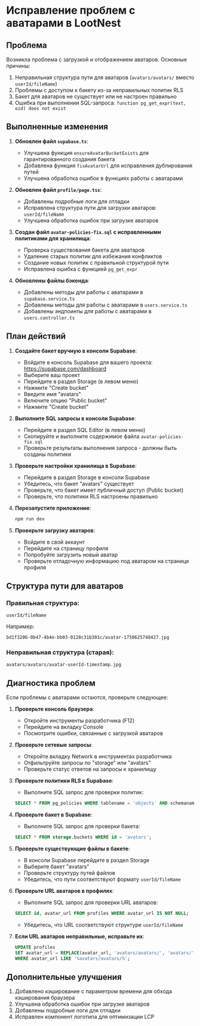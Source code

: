 # Исправление проблем с аватарами в LootNest

## Проблема

Возникла проблема с загрузкой и отображением аватаров. Основные причины:

1. Неправильная структура пути для аватаров (`avatars/avatars/` вместо `userId/fileName`)
2. Проблемы с доступом к бакету из-за неправильных политик RLS
3. Бакет для аватаров не существует или не настроен правильно
4. Ошибка при выполнении SQL-запроса: `function pg_get_expr(text, oid) does not exist`

## Выполненные изменения

1. **Обновлен файл `supabase.ts`**:
   - Улучшена функция `ensureAvatarBucketExists` для гарантированного создания бакета
   - Добавлена функция `fixAvatarUrl` для исправления дублирования путей
   - Улучшена обработка ошибок в функциях работы с аватарами

2. **Обновлен файл `profile/page.tsx`**:
   - Добавлены подробные логи для отладки
   - Исправлена структура пути для загрузки аватаров: `userId/fileName`
   - Улучшена обработка ошибок при загрузке аватаров

3. **Создан файл `avatar-policies-fix.sql` с исправленными политиками для хранилища**:
   - Проверка существования бакета для аватаров
   - Удаление старых политик для избежания конфликтов
   - Создание новых политик с правильной структурой пути
   - Исправлена ошибка с функцией `pg_get_expr`

4. **Обновлены файлы бэкенда**:
   - Добавлены методы для работы с аватарами в `supabase.service.ts`
   - Добавлены методы для работы с аватарами в `users.service.ts`
   - Добавлены эндпоинты для работы с аватарами в `users.controller.ts`

## План действий

1. **Создайте бакет вручную в консоли Supabase**:
   - Войдите в консоль Supabase для вашего проекта: https://supabase.com/dashboard
   - Выберите ваш проект
   - Перейдите в раздел Storage (в левом меню)
   - Нажмите "Create bucket"
   - Введите имя "avatars"
   - Включите опцию "Public bucket"
   - Нажмите "Create bucket"

2. **Выполните SQL запросы в консоли Supabase**:
   - Перейдите в раздел SQL Editor (в левом меню)
   - Скопируйте и выполните содержимое файла `avatar-policies-fix.sql`
   - Проверьте результаты выполнения запроса - должны быть созданы политики

3. **Проверьте настройки хранилища в Supabase**:
   - Перейдите в раздел Storage в консоли Supabase
   - Убедитесь, что бакет "avatars" существует
   - Проверьте, что бакет имеет публичный доступ (Public bucket)
   - Проверьте, что политики RLS настроены правильно

4. **Перезапустите приложение**:
   ```bash
   npm run dev
   ```

5. **Проверьте загрузку аватаров**:
   - Войдите в свой аккаунт
   - Перейдите на страницу профиля
   - Попробуйте загрузить новый аватар
   - Проверьте отладочную информацию под аватаром на странице профиля

## Структура пути для аватаров

### Правильная структура:
```
userId/fileName
```

Например:
```
bd1f3206-0b47-4b4e-bb03-0128c31b301c/avatar-1750625748427.jpg
```

### Неправильная структура (старая):
```
avatars/avatars/avatar-userId-timestamp.jpg
```

## Диагностика проблем

Если проблемы с аватарами остаются, проверьте следующее:

1. **Проверьте консоль браузера**:
   - Откройте инструменты разработчика (F12)
   - Перейдите на вкладку Console
   - Посмотрите ошибки, связанные с загрузкой аватаров

2. **Проверьте сетевые запросы**:
   - Откройте вкладку Network в инструментах разработчика
   - Отфильтруйте запросы по "storage" или "avatars"
   - Проверьте статус ответов на запросы к хранилищу

3. **Проверьте политики RLS в Supabase**:
   - Выполните SQL запрос для проверки политик:
   ```sql
   SELECT * FROM pg_policies WHERE tablename = 'objects' AND schemaname = 'storage';
   ```

4. **Проверьте бакет в Supabase**:
   - Выполните SQL запрос для проверки бакета:
   ```sql
   SELECT * FROM storage.buckets WHERE id = 'avatars';
   ```

5. **Проверьте существующие файлы в бакете**:
   - В консоли Supabase перейдите в раздел Storage
   - Выберите бакет "avatars"
   - Проверьте структуру путей файлов
   - Убедитесь, что пути соответствуют формату `userId/fileName`

6. **Проверьте URL аватаров в профилях**:
   - Выполните SQL запрос для проверки URL аватаров:
   ```sql
   SELECT id, avatar_url FROM profiles WHERE avatar_url IS NOT NULL;
   ```
   - Убедитесь, что URL соответствуют структуре `userId/fileName`

7. **Если URL аватаров неправильные, исправьте их**:
   ```sql
   UPDATE profiles 
   SET avatar_url = REPLACE(avatar_url, 'avatars/avatars/', 'avatars/')
   WHERE avatar_url LIKE '%avatars/avatars/%';
   ```

## Дополнительные улучшения

1. Добавлено кэширование с параметром времени для обхода кэширования браузера
2. Улучшена обработка ошибок при загрузке аватаров
3. Добавлены подробные логи для отладки
4. Исправлен компонент логотипа для оптимизации LCP 